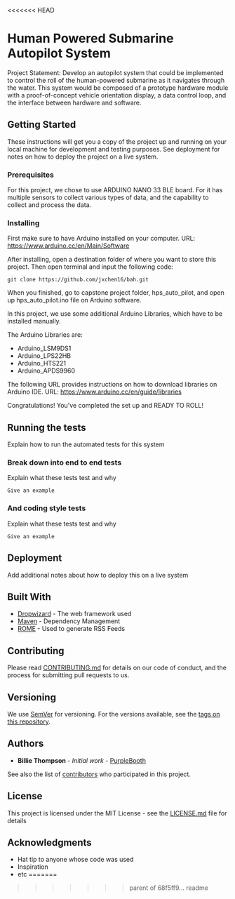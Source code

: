 <<<<<<< HEAD
# Human Powered Submarine Autopilot System

Project Statement: Develop an autopilot system that could be implemented to control the roll of the human-powered submarine as it navigates through the water. This system would be composed of a prototype hardware module with a proof-of-concept vehicle orientation display, a data control loop, and the interface between hardware and software.

## Getting Started

These instructions will get you a copy of the project up and running on your local machine for development and testing purposes. See deployment for notes on how to deploy the project on a live system.

### Prerequisites

For this project, we chose to use ARDUINO NANO 33 BLE board. For it has multiple sensors to collect various types of data, and the capability to collect and process the data.


### Installing

First make sure to have Arduino installed on your computer. URL: https://www.arduino.cc/en/Main/Software

After installing, open a destination folder of where you want to store this project. Then open terminal and input the following code:
```
git clone https://github.com/jxchen16/bah.git
```

When you finished, go to capstone project folder, hps_auto_pilot, and open up hps_auto_pilot.ino file on Arduino software.

In this project, we use some additional Arduino Libraries, which have to be installed manually.

The Arduino Libraries are:
* Arduino_LSM9DS1
* Arduino_LPS22HB
* Arduino_HTS221
* Arduino_APDS9960

The following URL provides instructions on how to download libraries on Arduino IDE. URL: https://www.arduino.cc/en/guide/libraries

Congratulations! You've completed the set up and READY TO ROLL!

## Running the tests

Explain how to run the automated tests for this system

### Break down into end to end tests

Explain what these tests test and why

```
Give an example
```

### And coding style tests

Explain what these tests test and why

```
Give an example
```

## Deployment

Add additional notes about how to deploy this on a live system

## Built With

* [Dropwizard](http://www.dropwizard.io/1.0.2/docs/) - The web framework used
* [Maven](https://maven.apache.org/) - Dependency Management
* [ROME](https://rometools.github.io/rome/) - Used to generate RSS Feeds

## Contributing

Please read [CONTRIBUTING.md](https://gist.github.com/PurpleBooth/b24679402957c63ec426) for details on our code of conduct, and the process for submitting pull requests to us.

## Versioning

We use [SemVer](http://semver.org/) for versioning. For the versions available, see the [tags on this repository](https://github.com/your/project/tags).

## Authors

* **Billie Thompson** - *Initial work* - [PurpleBooth](https://github.com/PurpleBooth)

See also the list of [contributors](https://github.com/your/project/contributors) who participated in this project.

## License

This project is licensed under the MIT License - see the [LICENSE.md](LICENSE.md) file for details

## Acknowledgments

* Hat tip to anyone whose code was used
* Inspiration
* etc
=======
>>>>>>> parent of 68f5ff9... readme
